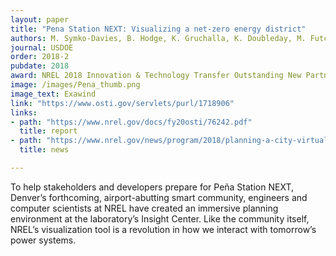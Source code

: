 ```yaml
---
layout: paper
title: "Pena Station NEXT: Visualizing a net-zero energy district"
authors: M. Symko-Davies, B. Hodge, K. Gruchalla, K. Doubleday, M. Futch
journal: USDOE
order: 2018-2
pubdate: 2018
award: NREL 2018 Innovation & Technology Transfer Outstanding New Partnership Award
image: /images/Pena_thumb.png
image_text: Exawind
link: "https://www.osti.gov/servlets/purl/1718906"
links:
- path: "https://www.nrel.gov/docs/fy20osti/76242.pdf"
  title: report
- path: "https://www.nrel.gov/news/program/2018/planning-a-city-virtually.html"
  title: news

---
```

To help stakeholders and developers prepare for Peña Station NEXT, Denver’s forthcoming, airport-abutting smart community, engineers and computer scientists at NREL have created an immersive planning environment at the laboratory’s Insight Center. Like the community itself, NREL’s visualization tool is a revolution in how we interact with tomorrow’s power systems.
